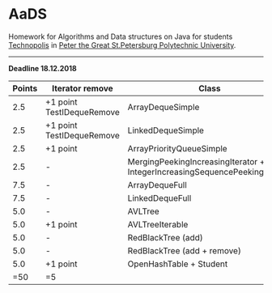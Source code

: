 # AaDS

Homework for Algorithms and Data structures on Java for students [Technopolis](https://polis.mail.ru/pages/index/) in [Peter the Great St.Petersburg Polytechnic University](https://english.spbstu.ru).

---
**Deadline 18.12.2018**

| Points | Iterator remove | Class | Test |
| ------ |-----------------| ----- | ---- |
| 2.5    | +1 point TestIDequeRemove | ArrayDequeSimple | TestIDeque
| 2.5    | +1 point TestIDequeRemove | LinkedDequeSimple | TestIDeque
| 2.5    | +1 point        | ArrayPriorityQueueSimple | TestIPriorityQueue
| 2.5    | -               | MergingPeekingIncreasingIterator + IntegerIncreasingSequencePeekingIterator | TestIntegerIncreasingSequencePeekingIterator + TestMergingPeekingIncreasingIterator 
| 7.5    | -               | ArrayDequeFull | TestIDeque + TestFullDeque
| 7.5    | -               | LinkedDequeFull | TestIDeque + TestFullDeque
| 5.0    | -               | AVLTree | --
| 5.0    | +1 point        | AVLTreeIterable | --
| 5.0    | -               | RedBlackTree (add) | --
| 5.0    | -               | RedBlackTree (add + remove) | --
| 5.0    | +1 point        | OpenHashTable + Student | -- |
| =50    | =5 | |